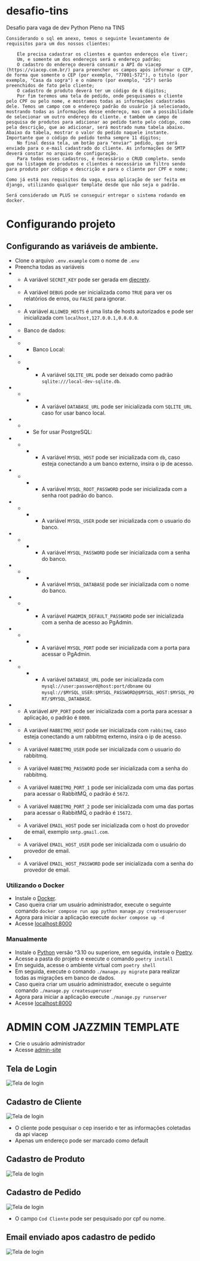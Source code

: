 # desafio-tins
Desafio para vaga de dev Python Pleno na TINS


```
Considerando o sql em anexo, temos o seguinte levantamento de requisitos para um dos nossos clientes:

    Ele precisa cadastrar os clientes e quantos endereços ele tiver;
    Um, e somente um dos endereços será o endereço padrão;
    O cadastro do endereço deverá consumir a API do viacep (https://viacep.com.br/) para preencher os campos após informar o CEP, de forma que somente o CEP (por exemplo, "77001-572"), o titulo (por exemplo, "Casa da sogra") e o número (por exemplo, "25") serão preenchidos de fato pelo cliente;
    O cadastro de produto deverá ter um código de 6 dígitos;
    Por fim teremos uma tela de pedido, onde pesquisamos o cliente pelo CPF ou pelo nome, e mostramos todas as informações cadastradas dele. Temos um campo com o endereço padrão do usuário já selecionado, mostrando todas as informações desse endereço, mas com a possibilidade de selecionar um outro endereço do cliente. e também um campo de pesquisa de produtos para adicionar ao pedido tanto pelo código, como pela descrição, que ao adicionar, será mostrado numa tabela abaixo. Abaixo da tabela, mostrar o valor do pedido naquele instante. Importante que o código do pedido tenha sempre 11 dígitos;
    No final dessa tela, um botão para "enviar" pedido, que será enviado para o e-mail cadastrado do cliente. As informações de SMTP deverá constar no arquivo de configuração.
    Para todos esses cadastros, é necessário o CRUD completo. sendo que na listagem de produtos e clientes é necessário um filtro sendo para produto por código e descrição e para o cliente por CPF e nome;

Como já está nos requisitos da vaga, essa aplicação de ser feita em django, utilizando qualquer template desde que não seja o padrão.

Será considerado um PLUS se conseguir entregar o sistema rodando em docker.

```

# Configurando projeto
## Configurando as variáveis de ambiente.
- Clone o arquivo ```.env.example``` com o nome de ```.env```
- Preencha todas as variáveis
- - A variável ```SECRET_KEY``` pode ser gerada em [djecrety](https://djecrety.ir/).
- - A variável ```DEBUG``` pode ser inicializada como ```TRUE``` para ver os relatórios de erros, ou ```FALSE``` para ignorar.
- - A variável ```ALLOWED_HOSTS``` é uma lista de hosts autorizados e pode ser inicializada com ``localhost,127.0.0.1,0.0.0.0``.
- - Banco de dados:
- - - Banco Local:
- - - - A variável ```SQLITE_URL``` pode ser deixado como padrão ```sqlite:///local-dev-sqlite.db```.
- - - - A variável ```DATABASE_URL``` pode ser inicializada com ```SQLITE_URL``` caso for usar banco local.
- - - Se for usar PostgreSQL:
- - - - A variável ```MYSQL_HOST``` pode ser inicializada com ```db```, caso esteja conectando a um banco externo, insira o ip de acesso.
- - - - A variável ```MYSQL_ROOT_PASSWORD``` pode ser inicializada com a senha root padrão do banco.
- - - - A variável ```MYSQL_USER``` pode ser inicializada com o usuario do banco.
- - - - A variável ```MYSQL_PASSWORD``` pode ser inicializada com a senha do banco.
- - - - A variável ```MYSQL_DATABASE``` pode ser inicializada com o nome do banco.
- - - - A variável ```PGADMIN_DEFAULT_PASSWORD``` pode ser inicializada com a senha de acesso ao PgAdmin.
- - - - A variável ```MYSQL_PORT``` pode ser inicializada com a porta para acessar o PgAdmin.
- - - - A variável ```DATABASE_URL``` pode ser inicializada com ```mysql://user:password@host:port/dbname``` ou ```mysql://$MYSQL_USER:$MYSQL_PASSWORD@$MYSQL_HOST:$MYSQL_PORT/$MYSQL_DATABASE```.
- - A variável ```APP_PORT``` pode ser inicializada com a porta para acessar a aplicação, o padrão é ```8000```.
- - A variável ```RABBITMQ_HOST``` pode ser inicializada com ```rabbitmq```, caso esteja conectando a um rabbitmq externo, insira o ip de acesso.
- - A variável ```RABBITMQ_USER``` pode ser inicializada com o usuario do rabbitmq.
- - A variável ```RABBITMQ_PASSWORD``` pode ser inicializada com a senha do rabbitmq.
- - A variável ```RABBITMQ_PORT_1``` pode ser inicializada com uma das portas para acessar o RabbitMQ, o padrão é ```5672```.
- - A variável ```RABBITMQ_PORT_2``` pode ser inicializada com uma das portas para acessar o RabbitMQ, o padrão é ```15672```.
- - A variável ```EMAIL_HOST``` pode ser inicializada com o host do provedor de email, exemplo ```smtp.gmail.com```.
- - A variável ```EMAIL_HOST_USER``` pode ser inicializada com o usuário do provedor de email.
- - A variável ```EMAIL_HOST_PASSWORD``` pode ser inicializada com a senha do provedor de email.


### Utilizando o Docker
- Instale o [Docker](https://www.docker.com/).
- Caso queira criar um usuário administrador, execute o seguinte comando ```docker compose run app python manage.py createsuperuser```
- Agora para iniciar a aplicação execute ```docker compose up -d```
- Acesse [localhost:8000](http://0.0.0.0:8000)


### Manualmente
- Instale o [Python](https://www.python.org/) versão ^3.10 ou superiore, em seguida, instale o [Poetry](https://python-poetry.org/).
- Acesse a pasta do projeto e execute o comando ```poetry install```
- Em seguida, acesse o ambiente virtual com ```poetry shell```
- Em seguida, execute o comando ```./manage.py migrate``` para realizar todas as migrações em banco de dados.
- Caso queira criar um usuário administrador, execute o seguinte comando ```./manage.py createsuperuser```
- Agora para iniciar a aplicação execute ```./manage.py runserver```
- Acesse [localhost:8000](http://127.0.0.1:8000)


# ADMIN COM JAZZMIN TEMPLATE
- Crie o usuário administrador
- Acesse [admin-site](0.0.0.0:8000/admin)

## Tela de Login
![Tela de login](docs/images/login.jpeg)
## Cadastro de Cliente
![Tela de login](docs/images/cadastro_cliente.jpeg)
- O cliente pode pesquisar o cep inserido e ter as informações coletadas da api viacep
- Apenas um endereço pode ser marcado como default
## Cadastro de Produto
![Tela de login](docs/images/cadastro_produto.jpeg)
## Cadastro de Pedido
![Tela de login](docs/images/cadastro_pedido.jpeg)
- O campo ``Cod Cliente`` pode ser pesquisado por cpf ou nome.
## Email enviado apos cadastro de pedido
![Tela de login](docs/images/email_pedido.jpeg)